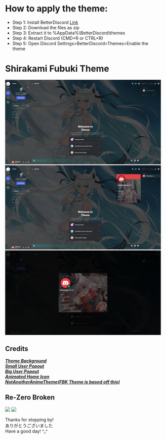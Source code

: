 # How to apply the theme:

+ Step 1: Install BetterDiscord <a href="https://github.com/BetterDiscord/Installer/releases/tag/v1.0.0-beta">Link</a></div>
+ Step 2: Download the files as zip
+ Step 3: Extract it to %AppData%\BetterDiscord\themes
+ Step 4: Restart Discord (CMD+R or CTRL+R)
+ Step 5: Open Discord Settings>BetterDiscord>Themes>Enable the theme

# Shirakami Fubuki Theme
<img src="https://raw.githubusercontent.com/honghongleong/Discord-Themes/master/Preview/FBK_main.png"/>
<img src="https://raw.githubusercontent.com/honghongleong/Discord-Themes/master/Preview/FBK_02.png"/>
<img src="https://raw.githubusercontent.com/honghongleong/Discord-Themes/master/Preview/FBK_01.png"/>

## Credits
***<a href="https://www.pixiv.net/en/artworks/89388503">Theme Background</a>***  
***<a href="https://www.pixiv.net/en/artworks/90502924">Small User Popout</a>***  
***<a href="https://www.pixiv.net/en/artworks/87059861">Big User Popout</a>***  
***<a href="https://www.pixiv.net/en/artworks/86665211">Animated Home Icon</a>***  
***<a href="https://github.com/puckzxz/NotAnotherAnimeTheme">NotAnotherAnimeTheme(FBK Theme is based off this)</a>***  

## Re-Zero Broken
<img src="https://github.com/honghongleong/Re-Zero-Theme/blob/master/Preview/screenshot1.png"/>
<img src="https://github.com/honghongleong/Re-Zero-Theme/blob/master/Preview/screenshot2.png"/>

Thanks for stopping by!  
ありがとうございました  
Have a good day! ^_^
